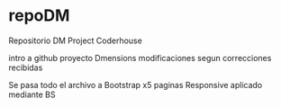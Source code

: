 # repoDM
Repositorio DM Project Coderhouse

intro a github proyecto Dmensions
modificaciones segun correcciones recibidas

Se pasa todo el archivo a Bootstrap x5 paginas
Responsive aplicado mediante BS



